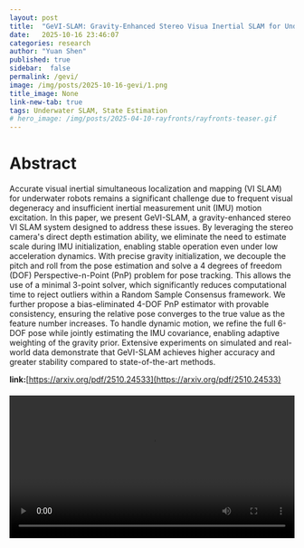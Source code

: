 ```yaml
---
layout: post
title:  "GeVI-SLAM: Gravity-Enhanced Stereo Visua Inertial SLAM for Underwater Robots"
date:   2025-10-16 23:46:07
categories: research
author: "Yuan Shen"
published: true
sidebar:  false
permalink: /gevi/
image: /img/posts/2025-10-16-gevi/1.png
title_image: None
link-new-tab: true
tags: Underwater SLAM, State Estimation
# hero_image: /img/posts/2025-04-10-rayfronts/rayfronts-teaser.gif
---
```


# Abstract

Accurate visual inertial simultaneous localization and mapping (VI SLAM) for underwater robots remains a significant challenge due to frequent visual degeneracy and insufficient inertial measurement unit (IMU) motion excitation. In this paper, we present GeVI-SLAM, a gravity-enhanced stereo VI SLAM system designed to address these issues. By leveraging the stereo camera's direct depth estimation ability, we eliminate the need to estimate scale during IMU initialization, enabling stable operation even under low acceleration dynamics. With precise gravity initialization, we decouple the pitch and roll from the pose estimation and solve a 4 degrees of freedom (DOF) Perspective-n-Point (PnP) problem for pose tracking. This allows the use of a minimal 3-point solver, which significantly reduces computational time to reject outliers within a Random Sample Consensus framework. We further propose a bias-eliminated 4-DOF PnP estimator with provable consistency, ensuring the relative pose converges to the true value as the feature number increases. To handle dynamic motion, we refine the full 6-DOF pose while jointly estimating the IMU covariance, enabling adaptive weighting of the gravity prior. Extensive experiments on simulated and real-world data demonstrate that GeVI-SLAM achieves higher accuracy and greater stability compared to state-of-the-art methods. 

**link:**[https://arxiv.org/pdf/2510.24533](https://arxiv.org/pdf/2510.24533)

<div style="text-align: center; margin: 20px 0;">
  <video width="100%" height="auto" controls style="max-width: 640px;">
    <source src="/img/posts/2025-10-16-gevi/2.mp4" type="video/mp4">
    Your browser does not support the video tag.
  </video>
</div>